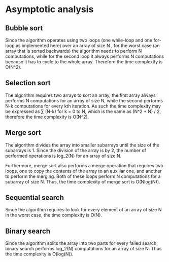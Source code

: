 # Asymptotic analysis
## Bubble sort
Since the algorithm operates using two loops (one
while-loop and one for-loop as implemented here) over
an array of size N , for the worst case (an array that
is sorted backwards) the algorithm needs to perform N
computations, while for the second loop it always
performs N computations because it has to cycle to the
whole array. Therefore the time complexity is O(N^2).

## Selection sort
The algorithm requires two arrays to sort an array, the
first array always performs N computations for an array
of size N, while the second performs N-k computations
for every kth iteration. As such the time complexity
may be expressed as ∑ (N-k) for k = 0 to N, which is
the same as (N^2 + N) / 2, therefore the time
complexity is O(N^2).

## Merge sort
The algorithm divides the array into smaller subarrays
until the size of the subarrays is 1. Since the
division of the array is by 2, the number of performed
operations is log_2(N) for an array of size N.

Furthermore, merge sort also performs a merge operation
that requires two loops, one to copy the contents of
the array to an auxiliar one, and another to perform
the merging. Both of these loops perform N computations
for a subarray of size N. Thus, the time complexity of
merge sort is O(Nlog(N)).

## Sequential search
Since the algorithm requires to look for every element
of an array of size N in the worst case, the time
complexity is O(N).

## Binary search
Since the algorithm splits the array into two parts for
every failed search, binary search performs log_2(N)
computations for an array of size N. Thus the time
complexity is O(log(N)).
